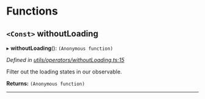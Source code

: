 

# Functions

<a id="withoutloading"></a>

## `<Const>` withoutLoading

▸ **withoutLoading**(): `(Anonymous function)`

*Defined in [utils/operators/withoutLoading.ts:15](https://github.com/paritytech/js-libs/blob/c2812ab/packages/light.js/src/utils/operators/withoutLoading.ts#L15)*

Filter out the loading states in our observable.

**Returns:** `(Anonymous function)`

___

